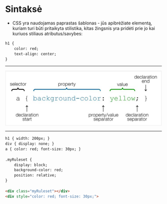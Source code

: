 # Sintaksė

* CSS yra naudojamas paprastas šablonas - jūs apibrėžiate elementą, kuriam turi būti pritaikyta stilistika, kitas žingsnis yra pridėti prie jo kai kuriuos stiliaus atributus/savybes:

```html
h1 {
    color: red;
    text-align: center;
}
```

---

![Sintaksė](image/css_syntax.png)

---

```html
h1 { width: 200px; }
div { display: none; }
a { color: red; font-size: 30px; }

.myRuleset {
    display: block; 
    background-color: red; 
    position: relative;
}

<div class="myRuleset"></div>
<div style="color: red; font-size: 30px;">
```
